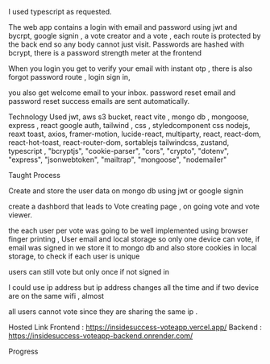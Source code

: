 I used typescript as requested.

The web app contains a login with email and password using jwt and bycrpt, google signin , a vote creator and a vote , each
route is protected by the back end so any body cannot just visit.
Passwords are hashed with bcrypt, there is a password strength meter
at the frontend

When you login you get to verify your email with instant otp , there is also forgot password route , login sign in,

you also get welcome email to your inbox.
password reset email and password reset success emails are sent
automatically.

Technology Used jwt, aws s3 bucket, react vite , mongo db , mongoose, express , react google auth, tailwind , css , styledcomponent css
nodejs, reaxt toast, axios,  framer-motion, lucide-react, multiparty, react, react-dom, react-hot-toast, react-router-dom, sortablejs
tailwindcss, zustand, typescript , "bcryptjs", "cookie-parser",   "cors",  "crypto",  "dotenv",  "express",   "jsonwebtoken",  "mailtrap", "mongoose", "nodemailer"






Taught Process

Create and store the user data on mongo db using jwt or google signin

create a dashbord that leads to Vote creating page , on going vote and vote viewer.

the each user per vote was going to be well implemented using browser finger printing , User email and local storage so only one device can vote, if email  was signed in we store it to mongo db and also store cookies in local storage, to check if each user is unique

users can still vote but only once if not signed in

I could use ip address but ip address changes all the time and if two device are on the same wifi , almost

all users cannot vote since they are sharing the same ip .



Hosted Link
Frontend : https://insidesuccess-voteapp.vercel.app/
Backend : https://insidesuccess-voteapp-backend.onrender.com/


Progress
